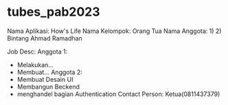 # tubes_pab2023
Nama Aplikasi: How's Life
Nama Kelompok: Orang Tua
Nama Anggota:
1) 
2) Bintang Ahmad Ramadhan

Job Desc:
Anggota 1:
 - Melakukan...
 - Membuat...
Anggota 2:
 - Membuat Desain UI
 - Membangun Beckend
 - menghandel bagian Authentication
Contact Person: Ketua(0811437379)
